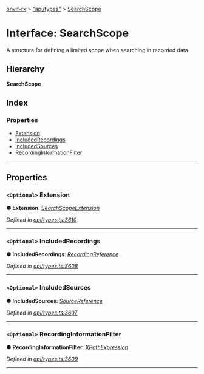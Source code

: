 [onvif-rx](../README.md) > ["api/types"](../modules/_api_types_.md) > [SearchScope](../interfaces/_api_types_.searchscope.md)

# Interface: SearchScope

A structure for defining a limited scope when searching in recorded data.

## Hierarchy

**SearchScope**

## Index

### Properties

* [Extension](_api_types_.searchscope.md#extension)
* [IncludedRecordings](_api_types_.searchscope.md#includedrecordings)
* [IncludedSources](_api_types_.searchscope.md#includedsources)
* [RecordingInformationFilter](_api_types_.searchscope.md#recordinginformationfilter)

---

## Properties

<a id="extension"></a>

### `<Optional>` Extension

**● Extension**: *[SearchScopeExtension](_api_types_.searchscopeextension.md)*

*Defined in [api/types.ts:3610](https://github.com/patrickmichalina/onvif-rx/blob/f117e44/src/api/types.ts#L3610)*

___
<a id="includedrecordings"></a>

### `<Optional>` IncludedRecordings

**● IncludedRecordings**: *[RecordingReference](../modules/_api_types_.md#recordingreference)*

*Defined in [api/types.ts:3608](https://github.com/patrickmichalina/onvif-rx/blob/f117e44/src/api/types.ts#L3608)*

___
<a id="includedsources"></a>

### `<Optional>` IncludedSources

**● IncludedSources**: *[SourceReference](_api_types_.sourcereference.md)*

*Defined in [api/types.ts:3607](https://github.com/patrickmichalina/onvif-rx/blob/f117e44/src/api/types.ts#L3607)*

___
<a id="recordinginformationfilter"></a>

### `<Optional>` RecordingInformationFilter

**● RecordingInformationFilter**: *[XPathExpression](../modules/_api_types_.md#xpathexpression)*

*Defined in [api/types.ts:3609](https://github.com/patrickmichalina/onvif-rx/blob/f117e44/src/api/types.ts#L3609)*

___

